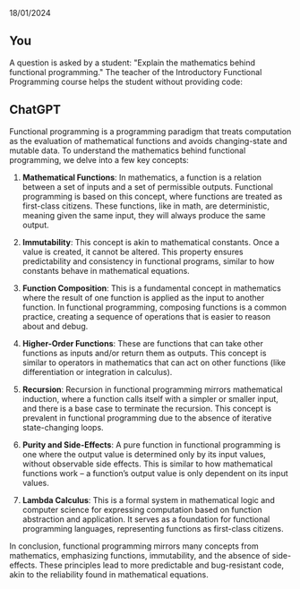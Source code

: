 18/01/2024
## You

A question is asked by a student: "Explain the mathematics behind functional programming."
The teacher of the Introductory Functional Programming course helps the student without providing code:


## ChatGPT

Functional programming is a programming paradigm that treats computation as the evaluation of mathematical functions and avoids changing-state and mutable data. To understand the mathematics behind functional programming, we delve into a few key concepts:

1. **Mathematical Functions**: In mathematics, a function is a relation between a set of inputs and a set of permissible outputs. Functional programming is based on this concept, where functions are treated as first-class citizens. These functions, like in math, are deterministic, meaning given the same input, they will always produce the same output.

2. **Immutability**: This concept is akin to mathematical constants. Once a value is created, it cannot be altered. This property ensures predictability and consistency in functional programs, similar to how constants behave in mathematical equations.

3. **Function Composition**: This is a fundamental concept in mathematics where the result of one function is applied as the input to another function. In functional programming, composing functions is a common practice, creating a sequence of operations that is easier to reason about and debug.

4. **Higher-Order Functions**: These are functions that can take other functions as inputs and/or return them as outputs. This concept is similar to operators in mathematics that can act on other functions (like differentiation or integration in calculus).

5. **Recursion**: Recursion in functional programming mirrors mathematical induction, where a function calls itself with a simpler or smaller input, and there is a base case to terminate the recursion. This concept is prevalent in functional programming due to the absence of iterative state-changing loops.

6. **Purity and Side-Effects**: A pure function in functional programming is one where the output value is determined only by its input values, without observable side effects. This is similar to how mathematical functions work – a function’s output value is only dependent on its input values.

7. **Lambda Calculus**: This is a formal system in mathematical logic and computer science for expressing computation based on function abstraction and application. It serves as a foundation for functional programming languages, representing functions as first-class citizens.

In conclusion, functional programming mirrors many concepts from mathematics, emphasizing functions, immutability, and the absence of side-effects. These principles lead to more predictable and bug-resistant code, akin to the reliability found in mathematical equations.